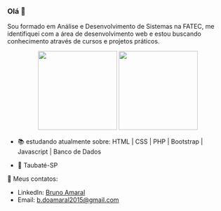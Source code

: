 ### Olá 👋

Sou formado em Análise e Desenvolvimento de Sistemas na FATEC, me identifiquei com a área de desenvolvimento web e estou buscando conhecimento através de cursos e projetos práticos.

<div align="center">
 <img height="180em" src="https://github-readme-stats.vercel.app/api?username=brunomrl&show_icons=true&theme=github_dark&include_all_commits=true&count_private=true"/>
  <img height="180em" src="https://github-readme-stats.vercel.app/api/top-langs/?username=brunomrl&layout=compact&langs_count=7&theme=github_dark"/>
</div>

- :books: estudando atualmente sobre:
 HTML | CSS | PHP | Bootstrap | Javascript | Banco de Dados
 
- :pushpin: Taubaté-SP   

💬 Meus contatos:<br />

- LinkedIn: [Bruno Amaral](https://www.linkedin.com/in/bruno-amaral-1ab076b2/)
- Email: b.doamaral2015@gmail.com

